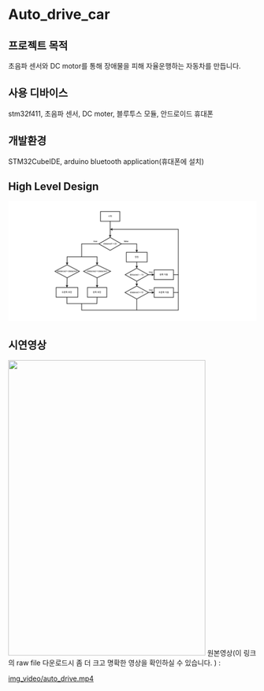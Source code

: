 # Auto_drive_car
## 프로젝트 목적
초음파 센서와 DC motor를 통해 장애물을 피해 자율운행하는 자동차를 만듭니다.<br/> 
## 사용 디바이스
stm32f411, 초음파 센서, DC moter, 블루투스 모듈, 안드로이드 휴대폰
## 개발환경
STM32CubeIDE, arduino bluetooth application(휴대폰에 설치)
## High Level Design
<img src="./img_video/auto_drive_car.png">

## 시연영상
<img src="./img_video/auto_drive_car.gif" width=400 height=600>
원본영상(이 링크의 raw file 다운로드시 좀 더 크고 명확한 영상을 확인하실 수 있습니다. ) :

[img_video/auto_drive.mp4](https://github.com/BrotherHwan/Auto_drive_car/blob/main/img_video/auto_drive.mp4)
